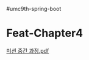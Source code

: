 #umc9th-spring-boot

# Feat-Chapter4

[미션 중간 과정.pdf](https://github.com/user-attachments/files/22729947/default.pdf)
